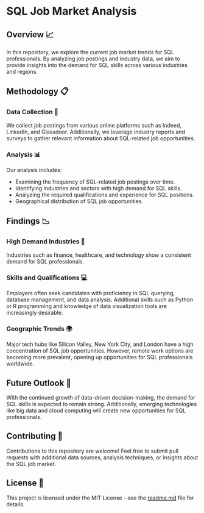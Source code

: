 # SQL Job Market Analysis

## Overview :chart_with_upwards_trend:

In this repository, we explore the current job market trends for SQL professionals. By analyzing job postings and industry data, we aim to provide insights into the demand for SQL skills across various industries and regions.

## Methodology :clipboard:

### Data Collection :mag_right:

We collect job postings from various online platforms such as Indeed, LinkedIn, and Glassdoor. Additionally, we leverage industry reports and surveys to gather relevant information about SQL-related job opportunities.

### Analysis :bar_chart:

Our analysis includes:

- Examining the frequency of SQL-related job postings over time.
- Identifying industries and sectors with high demand for SQL skills.
- Analyzing the required qualifications and experience for SQL positions.
- Geographical distribution of SQL job opportunities.

## Findings :chart_with_downwards_trend:

### High Demand Industries :rocket:

Industries such as finance, healthcare, and technology show a consistent demand for SQL professionals. 

### Skills and Qualifications :computer:

Employers often seek candidates with proficiency in SQL querying, database management, and data analysis. Additional skills such as Python or R programming and knowledge of data visualization tools are increasingly desirable.

### Geographic Trends :earth_africa:

Major tech hubs like Silicon Valley, New York City, and London have a high concentration of SQL job opportunities. However, remote work options are becoming more prevalent, opening up opportunities for SQL professionals worldwide.

## Future Outlook :crystal_ball:

With the continued growth of data-driven decision-making, the demand for SQL skills is expected to remain strong. Additionally, emerging technologies like big data and cloud computing will create new opportunities for SQL professionals.

## Contributing :raised_hands:

Contributions to this repository are welcome! Feel free to submit pull requests with additional data sources, analysis techniques, or insights about the SQL job market.

## License :scroll:

This project is licensed under the MIT License - see the [readme.md](readme.md)  file for details.

